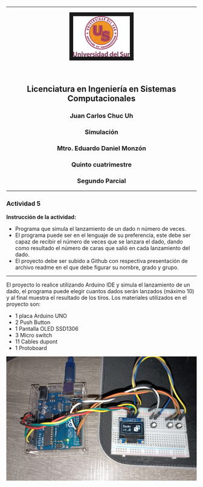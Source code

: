 -------------
<p align="center">
<img src="/UNISUR.png" width="150" height="107" border="10"/>
</p>
<br>
<h2 align="center">Licenciatura en Ingeniería en Sistemas Computacionales</h2>
<h3 align="center">Juan Carlos Chuc Uh</h3>
<h3 align="center">Simulación</h3>
<h3 align="center">Mtro. Eduardo Daniel Monzón</h3>
<h3 align="center">Quinto cuatrimestre</h3>
<h3 align="center">Segundo Parcial</h3>

-------------

### Actividad 5

**Instrucción de la actividad:**
- Programa que simula el lanzamiento de un dado n número de veces.
- El programa puede ser en el lenguaje de su preferencia, este debe ser capaz de recibir el número de veces que se lanzara el dado, dando como resultado el número de caras que salió en cada lanzamiento del dado.
- El proyecto debe ser subido a Github con respectiva presentación de archivo readme en el que debe figurar su nombre, grado y grupo.

-------------

El proyecto lo realice utilizando Arduino IDE y simula el lanzamiento de un dado, el programa puede elegir cuantos dados serán lanzados (máximo 10) y al final muestra el resultado de los tiros.
Los materiales utilizados en el proyecto son:

- 1 placa Arduino UNO
- 2 Push Button
- 1 Pantalla OLED SSD1306
- 3 Micro switch
- 11 Cables dupont
- 1 Protoboard

![](/Dado_OLED.png)
